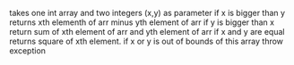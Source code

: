 takes one int array and two integers (x,y) as parameter
if x is bigger than y returns xth elementh of arr minus
yth element of arr
if y is bigger than x return sum of xth element of arr and 
yth element of arr
if x and y are equal returns square of xth element.
if x or y is out of bounds of this array throw exception